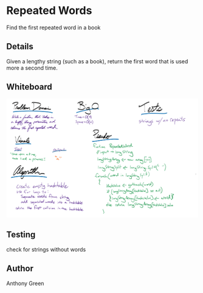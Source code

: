 ﻿# Repeated Words
Find the first repeated word in a book
## Details
Given a lengthy string (such as a book), return the first word that is used more a second time.

## Whiteboard

![RepeatedWord Whiteboard](https://github.com/cascadianrebel/data-structures-and-algorithms/blob/master/assets/RepeatedWordWhiteboard.PNG)

## Testing
check for strings without words

## Author
Anthony Green
